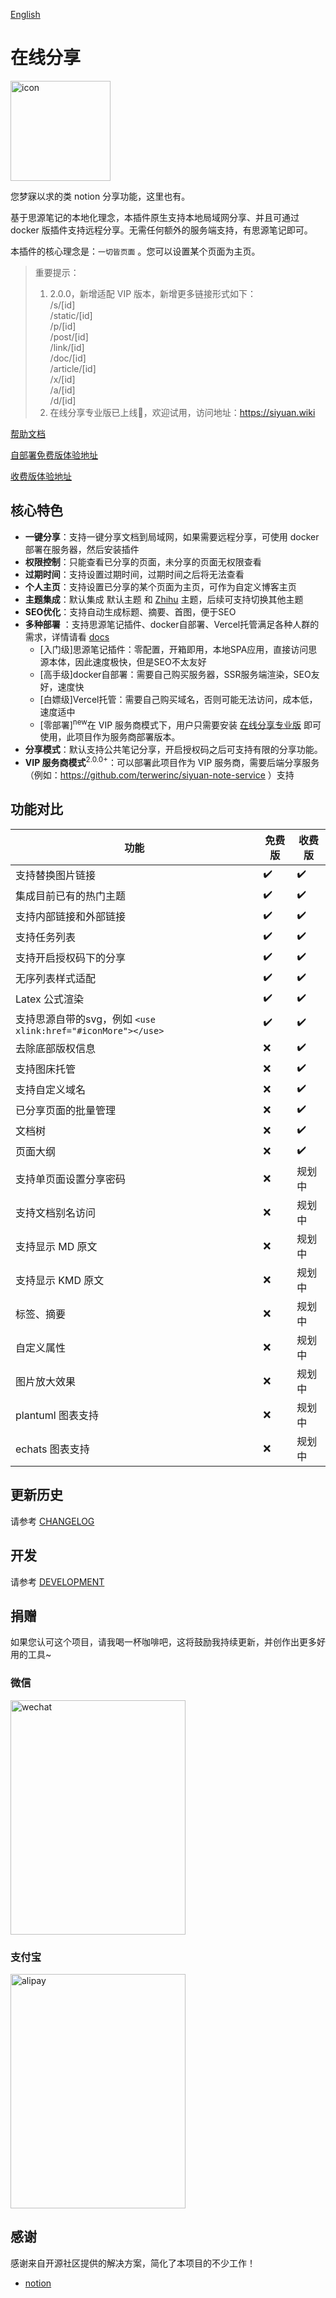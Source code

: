 [English](README.md)

# 在线分享

<img src="https://ghproxy.com/https://github.com/terwer/siyuan-plugin-blog/blob/main/icon.png" width="160" height="160" alt="icon">

您梦寐以求的类 notion 分享功能，这里也有。

基于思源笔记的本地化理念，本插件原生支持本地局域网分享、并且可通过 docker 版插件支持远程分享。无需任何额外的服务端支持，有思源笔记即可。

本插件的核心理念是：`一切皆页面` 。您可以设置某个页面为主页。

> 重要提示：
> 1. 2.0.0，新增适配 VIP 版本，新增更多链接形式如下：    
     /s/[id]  
     /static/[id]  
     /p/[id]  
     /post/[id]  
     /link/[id]   
     /doc/[id]  
     /article/[id]   
     /x/[id]  
     /a/[id]  
     /d/[id]
> 2. 在线分享专业版已上线🎉，欢迎试用，访问地址：https://siyuan.wiki

[帮助文档](https://siyuan.wiki/s/20230621001422-xsimx5v)

[自部署免费版体验地址](https://free.siyuan.wiki)

[收费版体验地址](https://siyuan.wiki)

## 核心特色

- **一键分享**：支持一键分享文档到局域网，如果需要远程分享，可使用 docker 部署在服务器，然后安装插件
- **权限控制**：只能查看已分享的页面，未分享的页面无权限查看
- **过期时间**：支持设置过期时间，过期时间之后将无法查看
- **个人主页**：支持设置已分享的某个页面为主页，可作为自定义博客主页
- **主题集成**：默认集成 默认主题 和 [Zhihu](https://github.com/terwer/siyuan-theme-zhihu) 主题，后续可支持切换其他主题
- **SEO优化**：支持自动生成标题、摘要、首图，便于SEO
- **多种部署**
  ：支持思源笔记插件、docker自部署、Vercel托管满足各种人群的需求，详情请看 [docs](https://blog.terwer.space/s/20230621001422-xsimx5v)
    - [入门级]思源笔记插件：零配置，开箱即用，本地SPA应用，直接访问思源本体，因此速度极快，但是SEO不太友好
    - [高手级]docker自部署：需要自己购买服务器，SSR服务端渲染，SEO友好，速度快
    - [白嫖级]Vercel托管：需要自己购买域名，否则可能无法访问，成本低，速度适中
    - [零部署]<sup>new</sup>在 VIP
      服务商模式下，用户只需要安装 [在线分享专业版](https://github.com/terwerinc/siyuan-plugin-share-pro)
      即可使用，此项目作为服务商部署版本。
- **分享模式**：默认支持公共笔记分享，开启授权码之后可支持有限的分享功能。
- **VIP 服务商模式**<sup>2.0.0+</sup>：可以部署此项目作为 VIP
  服务商，需要后端分享服务（例如：https://github.com/terwerinc/siyuan-note-service ）支持

## 功能对比

| 功能                                                 | 免费版 | 收费版  |
|----------------------------------------------------|-----|------|
| 支持替换图片链接                                           | ✔️  | ✔️   |
| 集成目前已有的热门主题                                        | ✔️  | ✔️   |
| 支持内部链接和外部链接                                        | ✔️  | ✔️   |
| 支持任务列表                                             | ✔️  | ✔️   |
| 支持开启授权码下的分享                                        | ✔️  | ✔️   |
| 无序列表样式适配                                           | ✔️  | ✔️   |
| Latex 公式渲染                                         | ✔️  | ✔️   |
| 支持思源自带的svg，例如 `<use xlink:href="#iconMore"></use>` | ✔️  | ✔️   |
| 去除底部版权信息                                           | ❌   | ✔️   |
| 支持图床托管                                             | ❌   | ✔️   |
| 支持自定义域名                                            | ❌   | ✔️   |
| 已分享页面的批量管理                                         | ❌   | ✔️   |
| 文档树                                                | ❌   | ✔️   |
| 页面大纲                                               | ❌   | ✔️   |
| 支持单页面设置分享密码                                        | ❌   | 规划中  |
| 支持文档别名访问                                           | ❌   | 规划中  |
| 支持显示 MD 原文                                         | ❌   | 规划中  |
| 支持显示 KMD 原文                                        | ❌   | 规划中  |
| 标签、摘要                                              | ❌   | 规划中️ |
| 自定义属性                                              | ❌   | 规划中️ |
| 图片放大效果                                             | ❌   | 规划中  |
| plantuml 图表支持                                      | ❌   | 规划中  |
| echats 图表支持                                        | ❌   | 规划中️ |

## 更新历史

请参考 [CHANGELOG](https://github.com/terwer/siyuan-plugin-blog/blob/main/CHANGELOG.md)

## 开发

请参考 [DEVELOPMENT](./DEVELOPMENT.md)

## 捐赠

如果您认可这个项目，请我喝一杯咖啡吧，这将鼓励我持续更新，并创作出更多好用的工具~

### 微信

<div>
<img src="https://static-rs-terwer.oss-cn-beijing.aliyuncs.com/donate/wechat.jpg" alt="wechat" style="width:280px;height:375px;" />
</div>

### 支付宝

<div>
<img src="https://static-rs-terwer.oss-cn-beijing.aliyuncs.com/donate/alipay.jpg" alt="alipay" style="width:280px;height:375px;" />
</div>

## 感谢

感谢来自开源社区提供的解决方案，简化了本项目的不少工作！

- [notion](https://notion.so)